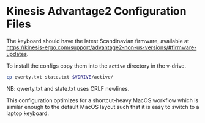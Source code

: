 # Kinesis Advantage2 Configuration Files
The keyboard should have the latest Scandinavian firmware, available at https://kinesis-ergo.com/support/advantage2-non-us-versions/#firmware-updates.

To install the configs copy them into the `active` directory in the v-drive.

```sh
cp qwerty.txt state.txt $VDRIVE/active/
```

NB: qwerty.txt and state.txt uses CRLF newlines.

This configuration optimizes for a shortcut-heavy MacOS workflow which is similar enough to the default MacOS layout such that it is easy to switch to a laptop keyboard.
